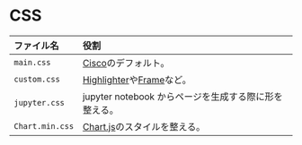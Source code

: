 # CSS

|ファイル名|役割|
|:--|:--|
|`main.css`|[Cisco](https://www.cisco.com/c/m/en_us/solutions/enterprise-networks/digital-network-architecture/dna-mobility-infographic.html)のデフォルト。|
|`custom.css`|[Highlighter](https://github.com/iwasakishuto/iwasakishuto.github.io/wiki/Highlighter)や[Frame](https://github.com/iwasakishuto/iwasakishuto.github.io/wiki/Frame)など。|
|`jupyter.css`|jupyter notebook からページを生成する際に形を整える。|
|`Chart.min.css`|[Chart.js](https://www.chartjs.org/docs/latest/)のスタイルを整える。|
